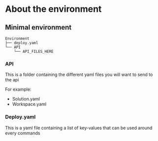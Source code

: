 # About the environment

## Minimal environment

```text
Environment
├── deploy.yaml
└── API
    └── API_FILES_HERE
```

### API

This is a folder containing the different yaml files you will want to send to the api

For example:
- Solution.yaml
- Workspace.yaml

### Deploy.yaml

This is a yaml file containing a list of key-values that can be used around every commands